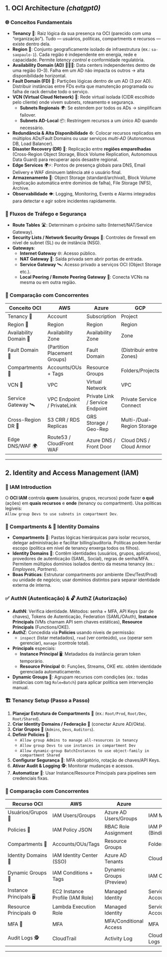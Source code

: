 ## 1. OCI Architecture *(chatgpt0)*

### 🌐 Conceitos Fundamentais
- **Tenancy** 🏢: Raiz lógica da sua presença na OCI (parecido com uma “organização”). Tudo — usuários, políticas, compartments e recursos — existe dentro dela.
- **Region** 📍: Conjunto geograficamente isolado de infraestrutura (ex.: `sa-saopaulo-1`). Cada região é independente em energia, rede e capacidade. Permite *latency control* e conformidade regulatória.
- **Availability Domain (AD)** 🏬🏬🏬: Data centers independentes dentro de uma região (0–3). Falha em um AD não impacta os outros → alta disponibilidade horizontal.
- **Fault Domain (FD)** 🧩: Partições lógicas dentro de um AD (3 por AD). Distribuir instâncias entre FDs evita que manutenção programada ou falha de rack derrube todo o serviço.
- **VCN (Virtual Cloud Network)** 🔗: Rede virtual isolada (CIDR escolhido pelo cliente) onde vivem subnets, roteamento e segurança.
  - **Subnets Regionais** 🌍: Se estendem por todos os ADs → simplificam failover.
  - **Subnets AD-Local** 📦: Restringem recursos a um único AD quando necessário.
- **Redundância & Alta Disponibilidade** ♻️: Colocar recursos replicados em múltiplos ADs/Fault Domains ou usar serviços *multi-AD* (Autonomous DB, Load Balancer).
- **Disaster Recovery (DR)** 🚨: Replicação entre **regiões emparelhadas** (Cross-Region Object Storage, Block Volume Replication, Autonomous Data Guard) para recuperar após desastre regional.
- **Edge Services** 🌍⚡: Pontos de presença globais para DNS, Email Delivery e WAF diminuem latência até o usuário final.
- **Armazenamento** 💾: Object Storage (standard/archival), Block Volume (replicação automática entre domínios de falha), File Storage (NFS), Archive.
- **Observabilidade** 👁️: Logging, Monitoring, Events e Alarms integrados para detectar e agir sobre incidentes rapidamente.

### 🔁 Fluxos de Tráfego e Segurança
- **Route Tables** 🛣️: Determinam o próximo salto (Internet/NAT/Service Gateway).
- **Security Lists / Network Security Groups** 🔐: Controles de firewall em nível de subnet (SL) ou de instância (NSG).
- **Gateways**:
  - **Internet Gateway** 🌐: Acesso público.
  - **NAT Gateway** 🚪: Saída privada sem abrir portas de entrada.
  - **Service Gateway** 🛰️: Acesso privado a serviços OCI (Object Storage etc.).
  - **Local Peering / Remote Peering Gateway** 🔄: Conecta VCNs na mesma ou em outra região.

### 🧩 Comparação com Concorrentes
| Conceito OCI | AWS | Azure | GCP |
|--------------|-----|-------|-----|
| Tenancy 🏢 | Account | Subscription | Project |
| Region 📍 | Region | Region | Region |
| Availability Domain 🏬 | Availability Zone | Availability Zone | Zone |
| Fault Domain 🧩 | (Partition Placement Groups) | Fault Domain | (Distribuir entre Zones) |
| Compartments 📂 | Accounts/OUs + Tags | Resource Groups | Folders/Projects |
| VCN 🔗 | VPC | Virtual Network | VPC |
| Service Gateway 🛰️ | VPC Endpoint / PrivateLink | Private Link / Service Endpoint | Private Service Connect |
| Cross-Region DR 🚨 | S3 CRR / RDS Replicas | GRS Storage / Geo-Rep | Multi-/Dual-Region Storage |
| Edge DNS/WAF 🌍 | Route53 / CloudFront WAF | Azure DNS / Front Door | Cloud DNS / Cloud Armor |

---

## 2. Identity and Access Management (IAM)

### 🔐 IAM Introduction
O **OCI IAM** controla **quem** (usuários, grupos, recursos) pode fazer **o quê** (ações) em **quais recursos** e **onde** (tenancy ou compartment). Usa políticas legíveis:  
`Allow group Devs to use subnets in compartment Dev`.

### 📂 Compartments & 🪪 Identity Domains
- **Compartments** 📂: Pastas lógicas hierárquicas para isolar recursos, delegar administração e facilitar billing/auditoria. Políticas podem herdar escopo (política em nível de tenancy enxerga todos os filhos).
- **Identity Domains** 🪪: Contêm identidades (usuários, grupos, aplicativos), provedores de autenticação (SAML, Social), regras de senha/MFA. Permitem múltiplos domínios isolados dentro da mesma tenancy (ex.: *Employees*, *Partners*).
- **Boas Práticas**: Estruturar compartments por ambiente (Dev/Test/Prod) ou unidade de negócio; usar domínios distintos para separar identidade externa de interna.

### ✅ AuthN (Autenticação) & 🔓 AuthZ (Autorização)
- **AuthN**: Verifica identidade. Métodos: senha + MFA, API Keys (par de chaves), Tokens de Autenticação, Federation (SAML/OAuth), **Instance Principals** (VMs chamam API sem chaves estáticas), **Resource Principals** (Functions/OKE).
- **AuthZ**: Concedida via **Policies** usando níveis de permissão:  
  - `inspect` (listar metadados), `read` (ver conteúdo), `use` (operar sem gerenciar), `manage` (controle total).  
- **Principals** especiais:
  - **Instance Principal** 🖥️: Metadados da instância geram token temporário.
  - **Resource Principal** ⚙️: Funções, Streams, OKE etc. obtêm identidade gerenciada automaticamente.
- **Dynamic Groups** 🧠: Agrupam recursos com condições (ex.: todas instâncias com tag `Role=Batch`) para aplicar política sem intervenção manual.

### 🏗️ Tenancy Setup (Passo a Passo)
1. **Planejar Estrutura de Compartments** 📂 (ex.: `Root/Prod`, `Root/Dev`, `Root/Shared`).
2. **Criar Identity Domains / Federação** 🪪 (conectar Azure AD/Okta).
3. **Criar Grupos** 👥 (`Admins`, `Devs`, `Auditors`).
4. **Definir Policies** 📜:  
   - `Allow group Admins to manage all-resources in tenancy`  
   - `Allow group Devs to use instances in compartment Dev`  
   - `Allow dynamic-group BatchInstances to use object-family in compartment Shared`
5. **Configurar Segurança** 🔐: MFA obrigatório, rotação de chaves/API Keys.
6. **Ativar Audit & Logging** 🕵️: Monitorar mudanças e acessos.
7. **Automatizar** 🤖: Usar Instance/Resource Principals para pipelines sem credenciais fixas.

### 🤝 Comparação com Concorrentes
| Recurso OCI | AWS | Azure | GCP |
|-------------|-----|-------|-----|
| Usuários/Grupos 👥 | IAM Users/Groups | Azure AD Users/Groups | IAM Members |
| Policies 📜 | IAM Policy JSON | RBAC Role Assignment | IAM Policy (Bindings) |
| Compartments 📂 | Accounts/OUs/Tags | Resource Groups | Folders/Projects |
| Identity Domains 🪪 | IAM Identity Center (SSO) | Azure AD Tenants | Cloud Identity |
| Dynamic Groups 🧠 | IAM Conditions + Tags | Dynamic Groups (Preview) | IAM Conditions |
| Instance Principals 🖥️ | EC2 Instance Profile (IAM Role) | Managed Identity | Service Account |
| Resource Principals ⚙️ | Lambda Execution Role | Managed Identity | Service Account |
| MFA 🔐 | MFA | MFA/Conditional Access | MFA |
| Audit Logs 🕵️ | CloudTrail | Activity Log | Cloud Audit Logs |

---
